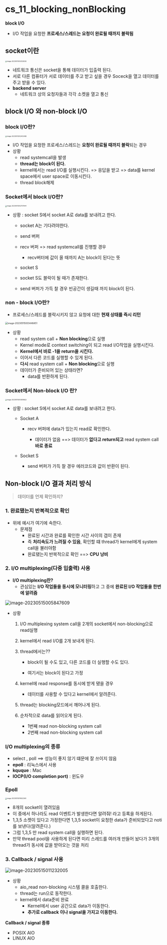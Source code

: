 # cs_11_blocking_nonBlocking

**block I/O**

- I/O 작업을 요청한 **프로세스/스레드는 요청이 완료될 때까지 블락됨**



## socket이란

<img src="./cs_11_blocking_nonBlocking.assets/image-20230515002029292.png" alt="image-20230515002029292" style="zoom: 33%;" />

- 네트워크 통신은 socket을 통해 데이터가 입출력 된다.
- 서로 다른 컴퓨터가 서로 데이터를 주고 받고 싶을 경우 Soceck을 열고 데이터를 주고 받을 수 있다.
- **backend server** 
  - 네트워크 상의 요청자들과 각각 소켓을 열고 통신



## block I/O 와 non-block I/O 

### block I/O란?

<img src="./cs_11_blocking_nonBlocking.assets/image-20230515002453496.png" alt="image-20230515002453496" style="zoom:33%;" />

- I/O 작업을 요청한 프로세스/스레드는 **요청이 완료될 때까지 블락**되는 경우
- 상황
  - read systemcall을 발생
  - **thread는 block이 된다.**
  - kernel에서는 read I/O를 실행시킨다. => 응답을 받고 
    => data를 kernel space에서 user space로 이동시킨다.
  - thread block해제



### Socket에서 block I/O란?

<img src="./cs_11_blocking_nonBlocking.assets/image-20230515002757844.png" alt="image-20230515002757844" style="zoom:33%;" />

- 상황 : socket S에서 socket A로 data를 보내려고 한다.

  -  socket A는 기다려야한다.

    - send 버퍼

    - recv 버퍼 => read systemcall를 진행할 경우

      - recv버터에 값이 올 때까지 A는 block이 된다는 뜻

        

  -  socket S

    -  socket S도 블락이 될 때가 존재한다.
    - send 버퍼가 가득 찰 경우 빈공간이 생길때 까지 block이 된다.



### non - block I/O란?

- 프로세스/스레드를 블락시키지 않고 요청에 대한 **현재 상태를 즉시 리턴**



<img src="./cs_11_blocking_nonBlocking.assets/image-20230515003446451.png" alt="image-20230515003446451" style="zoom: 50%;" />

- 상황
  - read system call + **Non blocking**으로 실행
  - Kernel mode로 context switching이 되고 read I/O작업을 실행시킨다. 
  - **Kernel에서 바로 -1을 return을 시킨다.**
  - 이어서 다른 코드를 실행할 수 있게 된다.
  - **다시** read system call + **Non blocking**으로 실행
  - 데이터가 준비되어 있는 상태라면?
    - data를 반환하게 된다.



### Socket에서 Non-block I/O 란?

<img src="./cs_11_blocking_nonBlocking.assets/image-20230515003909822.png" alt="image-20230515003909822" style="zoom:33%;" />

- 상황 : socket S에서 socket A로 data를 보내려고 한다.

  - Socket A

    - recv 버퍼에 data가 있는지 read로 확인한다.

      - 데이터가 없음 ==> 데이터가 **없다고 return되고** read system call **바로 종료**

        

  - Socket S

    - send 버퍼가 가득 찰 경우 에러코드와 값이 반환이 된다.



## Non-block I/O 결과 처리 방식

> 데이터를 언제 확인하지?



### 1. 완료됐는지 반복적으로 확인

- 위에 예시가 여기에 속한다.
  - 문제점
    - 완료된 시간과 완료를 확인한 시간 사이의 갭이 존재
    - 즉 **처리속도가 느려질 수 있음**, 확인할 떄 thread가 kernel에게 system call을 불러야함
    - 완료됐는지 반복적으로 확인 ==> **CPU 낭비**



### 2. I/O  multiplexing(다중 입출력) 사용

- **I/O  multiplexing란?**
  - 관심있는 **I/O 작업들을 동시에 모니터링**하고 그 중에 **완료된 I/O 작업들을 한번에 알려줌**



![image-20230515005847609](./cs_11_blocking_nonBlocking.assets/image-20230515005847609.png)

- 상황

  1. I/O multiplexing system call을 2개의 socket에서 non-blocking으로 read실행 

  2. kernel에서 read I/O를 2개 보내게 된다.

  3. thread에서는?? 

     - block이 될 수도 있고, 다른 코드를 더 실행할 수도 있다.

     - 여기서는 block이 된다고 가정

       

  4. kernel에 read response를 동시에 받게 됐을 경우

     - 데이터를 사용할 수 있다고 kernel에서 알려준다.

       

  5. thread는 blocking모드에서 깨어나게 된다.

  6. 순차적으로 data를 읽어오게 된다.

     - 1번째 read non-blocking system call
     - 2번째 read non-blocking system call





### I/O  multiplexing의 종류

- select , poll ==> 성능이 좋지 않기 떄문에 잘 쓰이지 않음
- **epoll** : 리눅스에서 사용 
- **kquque** : Mac
- **IOCP(I/O completion port)** : 윈도우



### Epoll 

<img src="./cs_11_blocking_nonBlocking.assets/image-20230515010622360.png" alt="image-20230515010622360" style="zoom:33%;" />

- 8개의 socket이 열려있음
- 이 중에서 하나라도 read 이벤트가 발생한다면 알려줘! 라고 등록을 하게된다.
- 1,3,5 소켓이 있다고 가정한다면 1,3,5 socket이 요청한 data가 준비되었다고 noti를 보낸다(알려준다.)
- 그럼 1,3,5 만 read system call을 실행하면 된다.
- 만약 thread pool을 사용하게 된다면 미리 스레드를 여러개 만들어 놨다가 3개의 thread가 동시에 값을 받아오는 것을 처리



### 3. Callback / signal 사용

![image-20230515011232005](./cs_11_blocking_nonBlocking.assets/image-20230515011232005.png)

- 상황
  - aio_read non-blocking 시스템 콜을 호출한다.
  - thread는 run으로 동작한다.
  - kernel에서 data준비 완료
    - Kernel에서 user 공간으로 data가 이동한다.
    - **추가로 callback 이나 signal을 가지고 이동한다.**



**Callback / signal 종류**

- POSIX AIO
- LINUX AIO











